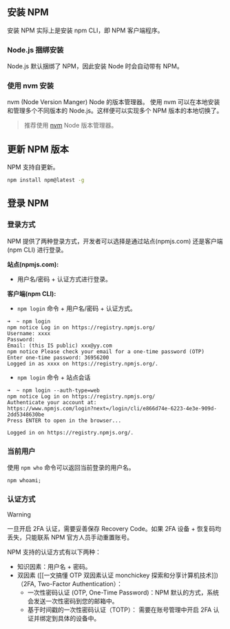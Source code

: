 ## 安装 NPM

安装 NPM 实际上是安装 npm CLI，即 NPM 客户端程序。

### Node.js 捆绑安装

Node.js 默认捆绑了 NPM，因此安装 Node 时会自动带有 NPM。

### 使用 nvm 安装 

nvm (Node Version Manger) Node 的版本管理器。
使用 nvm 可以在本地安装和管理多个不同版本的 Node.js。这样便可以实现多个 NPM 版本的本地切换了。

> 推荐使用 [nvm](https://github.com/nvm-sh/nvm) Node 版本管理器。

## 更新 NPM 版本

NPM 支持自更新。
```bash
npm install npm@latest -g
```

## 登录 NPM

### 登录方式

NPM 提供了两种登录方式，开发者可以选择是通过站点(npmjs.com) 还是客户端(npm CLI) 进行登录。

**站点(npmjs.com):**
- 用户名/密码 + 认证方式进行登录。

**客户端(npm CLI):**
- `npm login` 命令 + 用户名/密码 + 认证方式。
```shell
➜  ~ npm login
npm notice Log in on https://registry.npmjs.org/
Username: xxxx
Password: 
Email: (this IS public) xxx@yy.com
npm notice Please check your email for a one-time password (OTP)
Enter one-time password: 36956200
Logged in as xxxx on https://registry.npmjs.org/.
```
- `npm login` 命令 + 站点会话
```shell
➜  ~ npm login --auth-type=web
npm notice Log in on https://registry.npmjs.org/
Authenticate your account at:
https://www.npmjs.com/login?next=/login/cli/e866d74e-6223-4e3e-909d-2dd5348630be
Press ENTER to open in the browser...

Logged in on https://registry.npmjs.org/.
```

### 当前用户

使用 `npm who` 命令可以返回当前登录的用户名。
```shell
npm whoami;
```

### 认证方式

>[!warning]
>一旦开启 2FA 认证，需要妥善保存 Recovery Code。如果 2FA 设备 + 恢复码均丢失，只能联系 NPM 官方人员手动重置账号。

NPM 支持的认证方式有以下两种：
- 知识因素：用户名 + 密码。
- 双因素 ([[一文搞懂 OTP 双因素认证  monchickey 探索和分享计算机技术]])（2FA, Two-Factor Authentication）：
	- 一次性密码认证 (OTP, One-Time Password)：NPM 默认的方式，系统会发送一次性密码到您的邮箱中。
	- 基于时间戳的一次性密码认证（TOTP）： 需要在账号管理中开启 2FA 认证并绑定到具体的设备中。